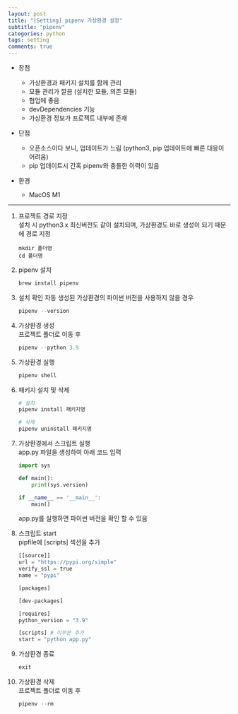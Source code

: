 ```yaml
---
layout: post
title: "[Setting] pipenv 가상환경 설정"
subtitle: "pipenv"
categories: python
tags: setting
comments: true
---
```



* 장점
    - 가상환경과 패키지 설치를 함께 관리
    - 모듈 관리가 깔끔 (설치한 모듈, 의존 모듈)
    - 협업에 좋음
    - devDependencies 기능
    - 가상환경 정보가 프로젝트 내부에 존재
* 단점
    - 오픈소스이다 보니, 업데이트가 느림 (python3, pip 업데이트에 빠른 대응이 어려움)
    - pip 업데이트시 간혹 pipenv와 충돌한 이력이 있음

* 환경
    - MacOS M1

* * *

1. 프로젝트 경로 지정<br>
설치 시 python3.x 최신버전도 같이 설치되며, 가상환경도 바로 생성이 되기 때문에 경로 지정
    ```
    mkdir 폴더명
    cd 폴더명
    ```

2. pipenv 설치
    ```python
    brew install pipenv
    ```

3. 설치 확인
    자동 생성된 가상환경의 파이썬 버전을 사용하지 않을 경우 
    ```python
    pipenv --version
    ```

4. 가상환경 생성<br>
    프로젝트 폴더로 이동 후
    ```python
    pipenv --python 3.9
    ```

5. 가상환경 실행
    ```python
    pipenv shell
    ```

7. 패키지 설치 및 삭제
    ```python
    # 설치
    pipenv install 패키지명
    
    # 삭제
    pipenv uninstall 패키지명
    ```

6. 가상환경에서 스크립트 실행<br>
    app.py 파일을 생성하여 아래 코드 입력
    ```python
    import sys

    def main():
        print(sys.version)

    if __name__ == '__main__':
        main()
    ```
    app.py를 실행하면 파이썬 버전을 확인 할 수 있음

7. 스크립트 start<br>
    pipfile에 [scripts] 섹션을 추가
    ```python
    [[source]]
    url = "https://pypi.org/simple"
    verify_ssl = true
    name = "pypi"

    [packages]

    [dev-packages]

    [requires]
    python_version = "3.9"

    [scripts] # 이부분 추가
    start = "python app.py"
    ```

8. 가상환경 종료
    ```python
    exit
    ```

9. 가상환경 삭제<br>
    프로젝트 폴더로 이동 후
    ```python
    pipenv --rm
    ```
